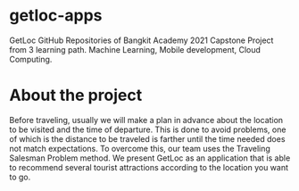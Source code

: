 # getloc-apps
GetLoc GitHub Repositories of Bangkit Academy 2021 Capstone Project from 3 learning path. Machine Learning, Mobile development, Cloud Computing.

# About the project

Before traveling, usually we will make a plan in advance about the location to be visited and the time of departure. This is done to avoid problems, one of which is the distance to be traveled is farther until the time needed does not match expectations. To overcome this, our team uses the Traveling Salesman Problem method.  We present GetLoc as an application that is able to recommend several tourist attractions according to the location you want to go.
